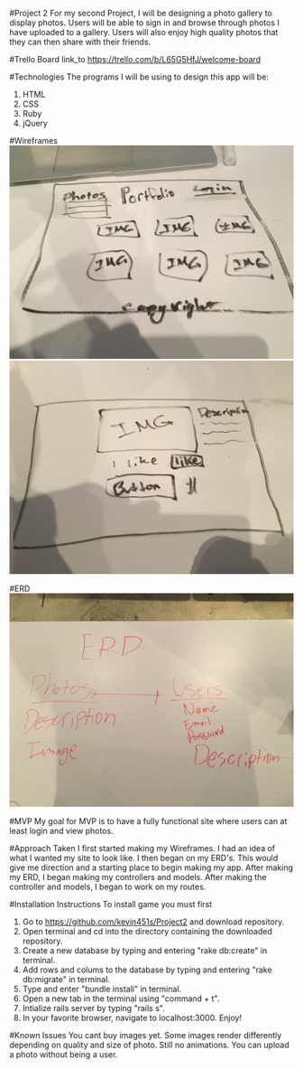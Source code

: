 #Project 2
  For my second Project, I will be designing a photo gallery to display photos. Users will be able to sign in and browse through photos I have uploaded to a gallery. Users will also enjoy high quality photos that they can then share with their friends.

#Trello Board
link_to https://trello.com/b/L65G5HfJ/welcome-board

#Technologies
  The programs I will be using to design this app will be:
  1. HTML
  2. CSS
  3. Ruby
  4. jQuery


#Wireframes
![Alt text](./assets/first.jpg)
![Alt text](./assets/second.jpg)

#ERD
![Alt Text](./assets/erd.jpg)

#MVP
My goal for MVP is to have a fully functional site where users can at least login and view photos.


#Approach Taken
I first started making my Wireframes. I had an idea of what I wanted my site to look like. I then began on my ERD's. This would give me direction and a starting place to begin making my app. After making my ERD, I began making my controllers and models. After making the controller and models, I began to work on my routes.

#Installation Instructions
To install game you must first
1. Go to https://github.com/kevin451s/Project2 and download repository.
2. Open terminal and cd into the directory containing the downloaded repository.
3. Create a new database by typing and entering "rake db:create" in terminal.
4. Add rows and colums to the database by typing and entering "rake db:migrate" in terminal.
5. Type and enter "bundle install" in terminal.
6. Open a new tab in the terminal using "command + t".
7. Intialize rails server by typing "rails s".
8. In your favorite browser, navigate to localhost:3000.
Enjoy!


#Known Issues
You cant buy images yet. Some images render differently depending on quality and size of photo. Still no animations. You can upload a photo without being a user.
